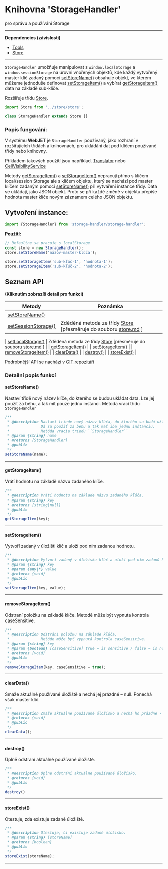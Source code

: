 # Knihovna 'StorageHandler'

pro správu a používání Storage

***

**Dependencies (závislosti)**

- [Tools](tools.md)
- [Store](store.md)

***

`StorageHandler` umožňuje manipulovat s `window.localStorage` a `window.sessionStorage` na úrovni vnořených objektů, kde každý vytvořený master klíč zadaný pomocí [setStoreName()](#setstorename) obsahuje objekt, ve kterém můžeme jednoduše definovat [setStorageItem()](#setstorageitem) a vybírat [getStorageItem()](#getstorageitem) data na základě sub-klíče.

Rozšiřuje třídu [Store](store.md).

```javascript
import Store from '../store/store';

class StorageHandler extends Store {}
```

### Popis fungování:

V systému **WebJET** je `StorageHandler` používaný, jako rozhraní v rozšiřujících třídách a knihovnách, pro ukládání dat pod klíčem používané třídy nebo knihovny.

Příkladem takových použití jsou například. [Translator](translator.md) nebo [CellVisibilityService](cell-visibility-service.md)

Metody [getStorageItem()](#getstorageitem) a [setStorageItem()](#setstorageitem) nepracují přímo s klíčem local/session Storage ale s klíčem objektu, který se nachází pod master klíčem zadaným pomocí [setStoreName()](#setstorename) při vytváření instance třídy. Data se ukládají, jako JSON objekt. Proto se při každé změně v objektu přepíše hodnota master klíče novým záznamem celého JSON objektu.

## Vytvoření instance:

```javascript
import {StorageHandler} from 'storage-handler/storage-handler';
```

**Použití:**

```javascript
// Defaultne sa pracuje s localStorage
const store = new StorageHandler();
store.setStoreName('názov-master-kľúča');

store.setStorageItem('sub-kľúč-1', 'hodnota-1');
store.setStorageItem('sub-kľúč-2', 'hodnota-2');
```

## Seznam API

**(Kliknutím zobrazíš detail pro funkci)**

| Metody | Poznámka |
| ---------------------------------------------------- | ----------------------------------------------------------------------------------------- |
| [setStoreName()](#setstorename)                      |
| [setSessionStorage()](store.md?id=setsessionstorage) | Zděděná metoda ze třídy [Store](store.md) [přesměruje do souboru [store.md](store.md) ] |

 | [setLocalStorage()](store.md?id=setlocalstorage)     | Zděděná metoda ze třídy [Store](store.md) [přesměruje do souboru [store.md](store.md) ] |
 | [getStorageItem()](#getstorageitem)                  |
 | [setStorageItem()](#setstorageitem)                  |
 | [removeStorageItem()](#removestorageitem)            |
 | [clearData()](#cleardata)                            |
 | [destroy()](#destroy)                                |
 | [storeExist()](#storeexist)                          |

Podrobnější API se nachází v [GIT repozitáři](https://gitlab.web.iway.local/webjet/webjet8v9/-/tree/master/src/main/webapp/admin/v9/src/js/libs/storage-handler#storagehandler-kni%C5%BEnica-na-spr%C3%A1vu-a-pou%C5%BE%C3%ADvanie-storage)

### Detailní popis funkcí

#### setStoreName()

Nastaví třídě nový název klíče, do kterého se budou ukládat data. Lze jej použít za běhu, a tak mít pouze jednu instanci. Metoda vrací třídu `StorageHandler`

```javascript
/**
 * @description Nastaví triede nový názov kľúča, do ktorého sa budú ukladať dáta.
 *              Dá sa použiť za behu a tak mať iba jednu inštanciu.
 *              Metóda vracia triedu ``StorageHandler``
 * @param {string} name
 * @returns {StorageHandler}
 * @public
 */
setStoreName(name);
```

***

#### getStorageItem()

Vrátí hodnotu na základě názvu zadaného klíče.

```javascript
/**
 * @description Vráti hodnotu na základe názvu zadaného kľúča.
 * @param {string} key
 * @returns {string|null}
 * @public
 */
getStorageItem(key);
```

***

#### setStorageItem()

Vytvoří zadaný v úložišti klíč a uloží pod ním zadanou hodnotu.

```javascript
/**
 * @description Vytvorí zadaný v úložisku kľúč a uloží pod ním zadanú hodnotu.
 * @param {string} key
 * @param {any|*} value
 * @returns {void}
 * @public
 */
setStorageItem(key, value);
```

***

#### removeStorageItem()

Odstraní položku na základě klíče. Metodě může být vypnuta kontrola caseSensitive.

```javascript
/**
 * @description Odstráni položku na základe kľúča.
 *              Metóde môže byť vypnutá kontrola caseSensitive.
 * @param {string} key
 * @param {boolean} [caseSensitive] true = is sensitive / false = is not sensitive
 * @returns {void}
 * @public
 */
removeStorageItem(key, caseSensitive = true);
```

***

#### clearData()

Smaže aktuálně používané úložiště a nechá jej prázdné – null. Ponechá však master klíč.

```javascript
/**
 * @description Zmaže aktuálne používané úložisko a nechá ho prázdne - null. Ponechá však master kľúč.
 * @returns {void}
 * @public
 */
clearData();
```

***

#### destroy()

Úplně odstraní aktuálně používané úložiště.

```javascript
/**
 * @description Úplne odstráni aktuálne používané úložisko.
 * @returns {void}
 * @public
 */
destroy()
```

***

#### storeExist()

Otestuje, zda existuje zadané úložiště.

```javascript
/**
 * @description Otestuje, či existuje zadané úložisko.
 * @param {string} [storeName]
 * @returns {boolean}
 * @public
 */
storeExist(storeName);
```

***
